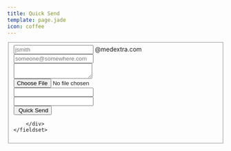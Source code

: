 ```yaml
---
title: Quick Send
template: page.jade
icon: coffee
---
```




<form class="ink-form" ng-controller="quick-send">
    <fieldset>
        <div class="control-group">
            <div class="control-group large-80 push-center">
                <span class="control large-40">
                  <input id="sender-username" type="email" placeholder="jsmith" ng-model="sender">
                </span>
                <span class="large-40">@medextra.com</span>
            </div>
            <div class="control large-80 push-center">
              <input id="recipient-address" type="email" placeholder="someone@somewhere.com" ng-model="recipient">
            </div>
            <div class="control large-80 push-center vertical-space">
              <textarea id="message-text" ng-model="message.text"></textarea>
            </div>
            <div class="control-group large-80 push-center">
              <div class="control-group large-40 push-left">
                <div class="control">
                    <input id="message-attachment" type="file" accept="*" ng-model="message.attachment" />
                </div>
                <div class="control">
                  <input id="password-one" type="password" ng-model="password.one">
                </div>
                <div class="control">
                  <input id="password-one" type="password" ng-model="password.one">
                </div>
            </div>
            <div class="control large-80 push-right">
              <button class="ink-button red push-right" ng-click="send()"><i class="icon-coffee"></i>&nbsp;Quick Send</button>
            </div>

        </div>
    </fieldset>
</form>
